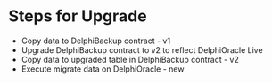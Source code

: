 # Steps for Upgrade

- Copy data to DelphiBackup contract - v1
- Upgrade DelphiBackup contract to v2 to reflect DelphiOracle Live
- Copy data to upgraded table in DelphiBackup contract - v2
- Execute migrate data on DelphiOracle - new

